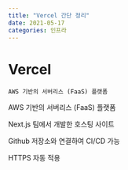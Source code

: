 ```yaml
---
title: "Vercel 간단 정리"
date: 2021-05-17
categories: 인프라
---
```


# Vercel

    AWS 기반의 서버리스 (FaaS) 플랫폼

AWS 기반의 서버리스 (FaaS) 플랫폼

Next.js 팀에서 개발한 호스팅 사이트

Github 저장소와 연결하여 CI/CD 가능

HTTPS 자동 적용
